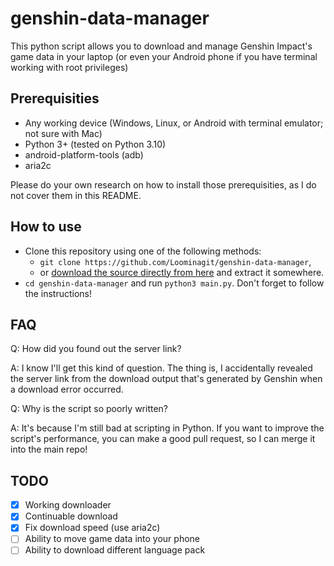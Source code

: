# genshin-data-manager

This python script allows you to download and manage Genshin Impact's game data in your laptop (or even your Android phone if you have terminal working with root privileges)

## Prerequisities

- Any working device (Windows, Linux, or Android with terminal emulator; not sure with Mac)
- Python 3+ (tested on Python 3.10)
- android-platform-tools (adb)
- aria2c

Please do your own research on how to install those prerequisities, as I do not cover them in this README.

## How to use

- Clone this repository using one of the following methods:
  - `git clone https://github.com/Loominagit/genshin-data-manager`,
  - or [download the source directly from here](https://github.com/Loominagit/genshin-data-manager/archive/refs/heads/master.zip) and extract it somewhere.
- `cd genshin-data-manager` and run `python3 main.py`. Don't forget to follow the instructions!

## FAQ

Q: How did you found out the server link?

A: I know I'll get this kind of question. The thing is, I accidentally revealed the server link from the download output that's generated by Genshin when a download error occurred.



Q: Why is the script so poorly written?

A: It's because I'm still bad at scripting in Python. If you want to improve the script's performance, you can make a good pull request, so I can merge it into the main repo!

## TODO

- [x] Working downloader
- [x] Continuable download
- [x] Fix download speed (use aria2c)
- [ ] Ability to move game data into your phone
- [ ] Ability to download different language pack